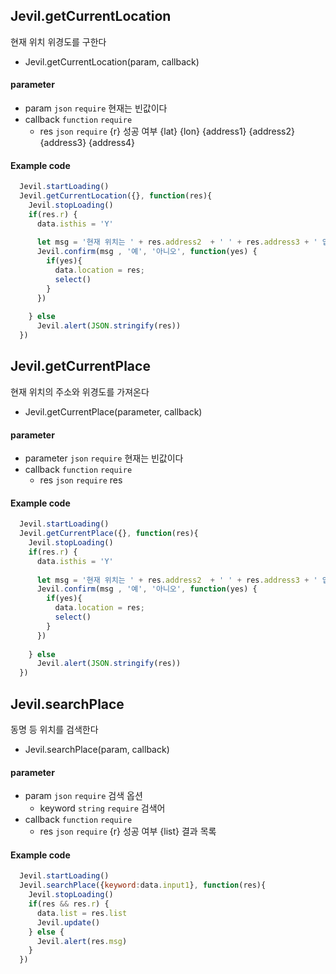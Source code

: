 
## Jevil.getCurrentLocation

현재 위치 위경도를 구한다

- Jevil.getCurrentLocation(param, callback)

#### parameter

- param `json` `require` 현재는 빈값이다
- callback `function` `require` 
    - res `json` `require` {r} 성공 여부
{lat}
{lon}
{address1}
{address2}
{address3}
{address4}

#### Example code
```javascript
  Jevil.startLoading()
  Jevil.getCurrentLocation({}, function(res){
    Jevil.stopLoading() 
    if(res.r) {
      data.isthis = 'Y'
      
      let msg = '현재 위치는 ' + res.address2  + ' ' + res.address3 + ' 입니다\n이 위치로 선택하시겠습니까?'
      Jevil.confirm(msg , '예', '아니오', function(yes) {
        if(yes){
          data.location = res;
          select()
        }
      })
      
    } else 
      Jevil.alert(JSON.stringify(res))
  })
```




## Jevil.getCurrentPlace

현재 위치의 주소와 위경도를 가져온다

- Jevil.getCurrentPlace(parameter, callback)

#### parameter

- parameter `json` `require` 현재는 빈값이다
- callback `function` `require` 
    - res `json` `require` res

#### Example code
```javascript
  Jevil.startLoading()
  Jevil.getCurrentPlace({}, function(res){
    Jevil.stopLoading() 
    if(res.r) {
      data.isthis = 'Y'
      
      let msg = '현재 위치는 ' + res.address2  + ' ' + res.address3 + ' 입니다\n이 위치로 선택하시겠습니까?'
      Jevil.confirm(msg , '예', '아니오', function(yes) {
        if(yes){
          data.location = res;
          select()
        }
      })
      
    } else 
      Jevil.alert(JSON.stringify(res))
  })
```




## Jevil.searchPlace

동명 등 위치를 검색한다

- Jevil.searchPlace(param, callback)

#### parameter

- param `json` `require` 검색 옵션
    - keyword `string` `require` 검색어
- callback `function` `require` 
    - res `json` `require` {r} 성공 여부
{list} 결과 목록

#### Example code
```javascript
  Jevil.startLoading()
  Jevil.searchPlace({keyword:data.input1}, function(res){
    Jevil.stopLoading()
    if(res && res.r) {
      data.list = res.list
      Jevil.update()
    } else {
      Jevil.alert(res.msg)
    }
  })
```




